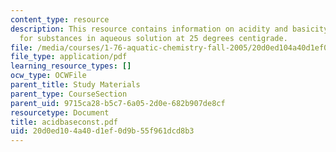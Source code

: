 ```yaml
---
content_type: resource
description: This resource contains information on acidity and basicity constants
  for substances in aqueous solution at 25 degrees centigrade.
file: /media/courses/1-76-aquatic-chemistry-fall-2005/20d0ed104a40d1ef0d9b55f961dcd8b3_acidbaseconst.pdf
file_type: application/pdf
learning_resource_types: []
ocw_type: OCWFile
parent_title: Study Materials
parent_type: CourseSection
parent_uid: 9715ca28-b5c7-6a05-2d0e-682b907de8cf
resourcetype: Document
title: acidbaseconst.pdf
uid: 20d0ed10-4a40-d1ef-0d9b-55f961dcd8b3
---
```

